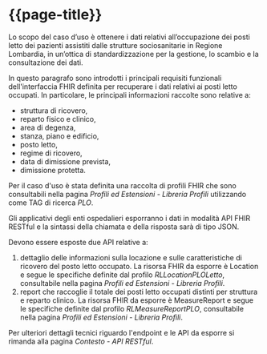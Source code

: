# {{page-title}}

Lo scopo del caso d’uso è ottenere i dati relativi all’occupazione dei posti letto dei pazienti assistiti dalle strutture sociosanitarie in Regione Lombardia, in un’ottica di standardizzazione per la gestione, lo scambio e la consultazione dei dati.

In questo paragrafo sono introdotti i principali requisiti funzionali dell'interfaccia FHIR definita per recuperare i dati relativi ai posti letto occupati. In particolare, le principali informazioni raccolte sono relative a: 
* struttura di ricovero, 
* reparto fisico e clinico,
* area di degenza, 
* stanza, piano e edificio, 
* posto letto, 
* regime di ricovero,
* data di dimissione prevista,
* dimissione protetta.

Per il caso d'uso è stata definita una raccolta di profili FHIR che sono consultabili nella pagina *Profili ed Estensioni - Libreria Profili* utilizzando come TAG di ricerca *PLO*.

Gli applicativi degli enti ospedalieri esporranno i dati in modalità API FHIR RESTful e la sintassi della chiamata e della risposta sarà di tipo JSON. 

Devono essere esposte due API relative a:

1. dettaglio delle informazioni sulla locazione e sulle caratteristiche di ricovero del posto letto occupato. 
   La risorsa FHIR da esporre è Location e segue le specifiche definite dal profilo *RLLocationPLOLetto*, consultabile nella pagina *Profili ed Estensioni - Libreria Profili*.
2. report che raccoglie il totale dei posti letto occupati distinti per struttura e reparto clinico.
   La risorsa FHIR da esporre è MeasureReport e segue le specifiche definite dal profilo *RLMeasureReportPLO*, consultabile nella pagina *Profili ed Estensioni - Libreria Profili*.

Per ulteriori dettagli tecnici riguardo l'endpoint e le API da esporre si rimanda alla pagina *Contesto - API RESTful*. 